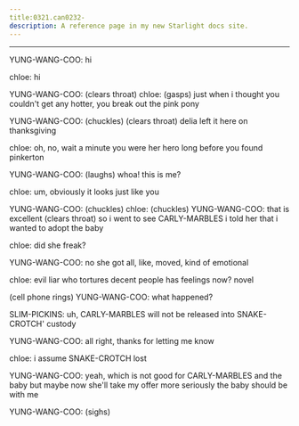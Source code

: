```yaml
---
title:0321.can0232-
description: A reference page in my new Starlight docs site.
---
```

----- 
YUNG-WANG-COO: hi
 
chloe: hi
 
YUNG-WANG-COO: (clears throat) 
chloe: (gasps) just when i thought you couldn't get any hotter, you break out 
the pink pony
 
YUNG-WANG-COO: (chuckles) (clears throat) delia left it here on thanksgiving
 
chloe: oh, no, wait a minute
 you were her hero long before you found 
pinkerton
 
YUNG-WANG-COO: (laughs) whoa! this is me? 
 
chloe: um, obviously
 it looks just like you
 
YUNG-WANG-COO: (chuckles) 
chloe: (chuckles) 
YUNG-WANG-COO: that is excellent
 (clears throat) so i went to see CARLY-MARBLES
 i told her 
that i wanted to adopt the baby
 
chloe: did she freak? 
 
YUNG-WANG-COO: no
 she got all, like, moved, kind of emotional
 
chloe: evil liar who tortures decent people has feelings now? 
 novel
 
(cell phone rings) 
YUNG-WANG-COO: what happened? 
 
SLIM-PICKINS: uh, CARLY-MARBLES will not be released into SNAKE-CROTCH' custody
 
YUNG-WANG-COO: all right, thanks for letting me know
 
chloe: i assume SNAKE-CROTCH lost
 
YUNG-WANG-COO: yeah, which is not good for CARLY-MARBLES and the baby
 but maybe now she'll 
take my offer more seriously
 the baby should be with me
 
YUNG-WANG-COO: (sighs) 
